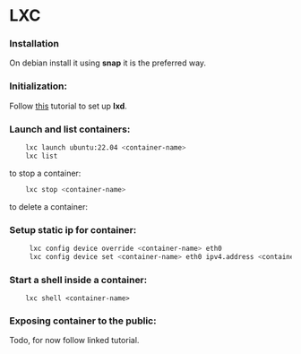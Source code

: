 # LXC

### Installation
On debian install it using __snap__ it is the preferred way.

### Initialization:
Follow [this](https://www.digitalocean.com/community/tutorials/how-to-install-and-configure-lxd-on-ubuntu-20-04) tutorial to set up **lxd**.


### Launch and list containers:

```bash
	lxc launch ubuntu:22.04 <container-name>
	lxc list
```
to stop a container:
```bash
	lxc stop <container-name>
```
to delete a container:

### Setup static ip for container:

```bash
	 lxc config device override <container-name> eth0
	 lxc config device set <container-name> eth0 ipv4.address <container-ip> 
```

### Start a shell inside a container:
```
	lxc shell <container-name> 
```


### Exposing container to the public:
Todo, for now follow linked tutorial.
